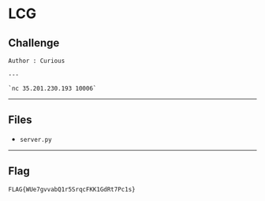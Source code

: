 # LCG

## Challenge
```
Author : Curious

---

`nc 35.201.230.193 10006`
```

---
## Files
- `server.py`

---
## Flag
```
FLAG{WUe7gvvabQ1r5SrqcFKK1GdRt7Pc1s}
```